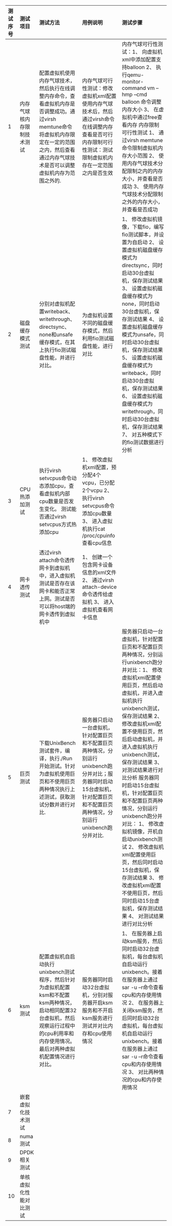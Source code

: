 |测试序号|测试项目|测试方法|用例说明|测试步骤
|:-|:-|:-|:-|:-|
|1 |内存气球核内存限制技术测试|配置虚拟机使用内存气球技术，然后执行在线调整内存命令，查看虚拟机内存是否调整成功。通过virsh memtune命令将虚拟机内存限定在一定的范围之内，然后查看通过内存气球技术是否可以调整虚拟机内存为范围之外的.|内存气球可行性测试：修改虚拟机xml配置使用内存气球技术后，然后通过virsh命令在线调整内存查看是否可行 内存限制可行性测试：测试限制虚拟机内存在一定范围之内是否生效 |内存气球可行性测试：1、 向虚拟机xml中添加配置支持balloon 2、 执行qemu-monitor-command vm –hmp –cmd balloon <memsize>命令调整内存大小 3、 在虚拟机中通过free查看内存 内存限制可行性测试 1、 通过virsh memtune命令限制虚拟机内存大小范围 2、 使用内存气球技术分配限制之内的内存大小，并查看是否成功 3、 使用内存气球技术分配限制之外的内存大小，并查看是否成功
|2 |磁盘缓存模式测试 |分别对虚拟机配置writeback、writethrough、directsync、none和unsafe缓存模式，在其上执行fio测试磁盘性能，并进行对比。|为虚拟机设置不同的磁盘缓存模式，然后利用fio测试磁盘性能，进行对比 | 1、 修改虚拟机镜像，下载fio，编写fio测试脚本，并设置为自启动 2、 设置虚拟机磁盘缓存模式为directsync，同时启动30台虚拟机，保存测试结果 3、 设置虚拟机磁盘缓存模式为none，同时启动30台虚拟机，保存测试结果 4、 设置虚拟机磁盘缓存模式为unsafe，同时启动30台虚拟机，保存测试结果 5、 设置虚拟机磁盘缓存模式为writeback，同时启动30台虚拟机，保存测试结果 6、 设置虚拟机磁盘缓存模式为writethrough，同时启动30台虚拟机，保存测试结果 7、 对五种模式下的fio测试数据进行分析
|3 |CPU热添加测试 |执行virsh setvcpus命令动态添加cpu，查看虚拟机内部cpu数量是否发生变化。	测试能否通过virsh setvcpus方式热添加cpu	|1、 修改虚拟机xml配置，预分配4个vcpu，已分配2个vcpu 2、 执行virsh setvcpus命令添加cpu数量 3、 进入虚拟机执行cat /proc/cpuinfo查看cpu信息
|4 |网卡透传测试|透过virsh attach命令透传网卡到虚拟机中，进入虚拟机测试是否存在该网卡和能否正常上网。测试是否可以将host端的网卡透传到虚拟机中	|1、 创建一个包含网卡设备信息的xml文件 2、 通过virsh attach-device命令透传给虚拟机 3、 进入虚拟机查看网卡信息
|5 |巨页测试|下载UnixBench测试套件，编译，执行./Run开始测试。针对为虚拟机使用巨页和不使用巨页两种情况执行上述测试，获取测试分数并进行对比.|服务器只启动一台虚拟机，针对配置巨页和不配置巨页两种情况，分别运行unixbench跑分并对比；服务器同时启动15台虚拟机，针对配置巨页和不配置巨页两种情况，分别运行unixbench跑分并对比.|服务器只启动一台虚拟机，针对配置巨页和不配置巨页两种情况，分别运行unixbench跑分并对比：1、 修改虚拟机xml配置使用巨页，然后启动虚拟机，并进入虚拟机执行unixbench测试，保存测试结果 2、 修改虚拟机xml配置不使用巨页，然后启动虚拟机，并进入虚拟机执行unixbench测试，保存测试结果 3、 对测试结果进行对比分析 服务器同时启动15台虚拟机，针对配置巨页和不配置巨页两种情况，分别运行unixbench跑分并对比： 1、 修改虚拟机镜像，开机自启动unixbench测试 2、 修改虚拟机xml配置使用巨页，然后同时启动15台虚拟机，保存测试结果 3、 修改虚拟机xml配置不使用巨页，然后同时启动15台虚拟机，保存测试结果 4、 对测试结果进行对比分析
|6|ksm测试|配置虚拟机自启动执行unixbench测试程序，然后针对为虚拟机配置ksm和不配置ksm两种情况，启动相同配置32台虚拟机，然后观察运行过程中的cpu利用率和内存使用情况。最后对两种虚拟机配置情况进行对比。|服务器同时启动32台虚拟机，分别对服务器开启ksm服务和不开启ksm服务进行测试并对比内存和cpu使用情况| 1、 在服务器上启动ksm服务，然后同时启动32台虚拟机，每台虚拟机自启动运行unixbench。接着在服务器上通过sar -u –r命令查看cpu和内存使用情况 2、 在服务器上关闭ksm服务，然后同时启动32台虚拟机，每台虚拟机自启动运行unixbench。接着在服务器上通过sar -u –r命令查看cpu和内存使用情况 3、 对比两种情况的cpu和内存使用情况
|7|嵌套虚拟化技术测试|||
|8|numa测试|||
|9|DPDK相关测试|||
|10|单核虚拟化性能对比测试|||
